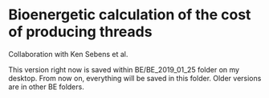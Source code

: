 # Bioenergetic calculation of the cost of producing threads
Collaboration with Ken Sebens et al.

This version right now is saved within BE/BE_2019_01_25 folder on my desktop.
From now on, everything will be saved in this folder. 
Older versions are in other BE folders. 
